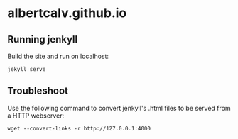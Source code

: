# albertcalv.github.io

## Running jenkyll
Build the site and run on localhost:

```
jekyll serve
```

## Troubleshoot
Use the following command to convert jenkyll's .html files to be served from a HTTP webserver:
```
wget --convert-links -r http://127.0.0.1:4000
```
